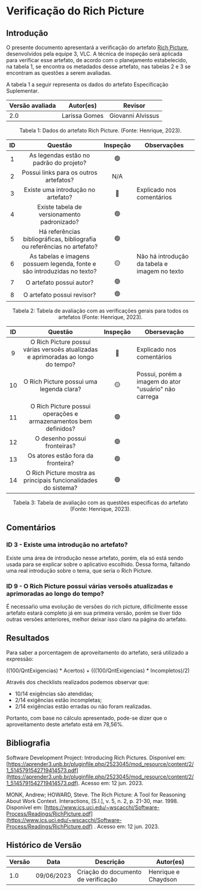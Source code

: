 # Verificação do Rich Picture

## Introdução

O presente documento apresentará a verificação do artefato [Rich Picture](https://requisitos-de-software.github.io/2023.1-VLC/#/planejamento/richpicture), desenvolvidos pela equipe 3, VLC. A técnica de inspeção será aplicada para verificar esse artefato, de acordo com o planejamento estabelecido, na tabela 1, se encontra os metadados desse artefato, nas tabelas 2 e 3 se encontram as questões a serem avaliadas.

A tabela 1 a seguir representa os dados do artefato Especificação Suplementar.

| Versão avaliada | Autor(es)     | Revisor           |
| ---------------- | ------------- | ----------------- |
| 2.0              | Larissa Gomes | Giovanni Alvissus |

<div style="text-align: center">
<p> Tabela 1: Dados do artefato Rich Picture. (Fonte: Henrique, 2023). </p>
</div>

| ID |                                   Questão                                   | Inspeção | Observações                                     |
| :-: | :---------------------------------------------------------------------------: | :--------: | ------------------------------------------------- |
| 1 |                   As legendas estão no padrão do projeto?                   |     🟢     |                                                   |
| 2 |                    Possui links para os outros artefatos?                    |    N/A    |                                                   |
| 3 |                     Existe uma introdução no artefato?                     |     🔴     | Explicado nos comentários                        |
| 4 |                  Existe tabela de versionamento padronizado?                  |     🟢     |                                                   |
| 5 | Há referências bibliográficas, bibliografia ou referências no artefato? |     🟢     |                                                   |
| 6 |   As tabelas e imagens possuem legenda, fonte e são introduzidas no texto?   |     🟡     | Não há introdução da tabela e imagem no texto |
| 7 |                           O artefato possui autor?                           |     🟢     |                                                   |
| 8 |                          O artefato possui revisor?                          |     🟢     |                                                   |

<div style="text-align: center">
<p> Tabela 2: Tabela de avaliação com as verificações gerais para todos os artefatos (Fonte: Henrique, 2023). </p>
</div>

| ID |                                      Questão                                      | Inspeção | Obersevação                                           |
| :-: | :---------------------------------------------------------------------------------: | :--------: | ------------------------------------------------------- |
| 9 | O Rich Picture possui várias versoẽs atualizadas e aprimoradas ao longo do tempo? |     🔴     | Explicado nos comentários                              |
| 10 |                      O Rich Picture possui uma legenda clara?                      |     🟡     | Possui, porém a imagem do ator "usuário" não carrega |
| 11 |          O Rich Picture possui operações e armazenamentos bem definidos?          |     🟢     |                                                         |
| 12 |                            O desenho possui fronteiras?                            |     🟢     |                                                         |
| 13 |                         Os atores estão fora da fronteira?                         |     🟢     |                                                         |
| 14 |           O Rich Picture mostra as principais funcionalidades do sistema?           |     🟢     |                                                         |

<div style="text-align: center">
<p> Tabela 3: Tabela de avaliação com as questões específicas do artefato (Fonte: Henrique, 2023). </p>
</div>

## Comentários

### ID 3 - Existe uma introdução no artefato?

Existe uma área de introdução nesse artefato, porém, ela só está sendo usada para se explicar sobre o aplicativo escolhido. Dessa forma, faltando uma real introdução sobre o tema, que seria o Rich Picture.

### ID 9 - O Rich Picture possui várias versoẽs atualizadas e aprimoradas ao longo do tempo?

É necessaŕio uma evolução de versões do rich picture, dificilmente essse artefato estará completo já em sua primeira versão, porém se tiver tido outras versões anteriores, melhor deixar isso claro na página do artefato.


## Resultados

Para saber a porcentagem de aproveitamento do artefato, será utilizado a expressão:

((100/QntExigencias) * Acertos) + (((100/QntExigencias) * Incompletos)/2)

Através dos checklists realizados podemos observar que:

* 10/14 exigências são atendidas;
* 2/14 exigências estão incompletas;
* 2/14 exigências estão erradas ou não foram realizadas.

Portanto, com base no cálculo apresentado, pode-se dizer que o aproveitamento deste artefato está em 78,56%.

## Bibliografia

 Software Development Project: Introducing Rich Pictures. Disponível em: [https://aprender3.unb.br/pluginfile.php/2523045/mod_resource/content/2/1_5145791542719414573.pdf](https://aprender3.unb.br/pluginfile.php/2523045/mod_resource/content/2/1_5145791542719414573.pdf). Acesso em: 12 jun. 2023.

 MONK, Andrew; HOWARD, Steve. The Rich Picture: A Tool for Reasoning About Work Context. Interactions, [S.l.], v. 5, n. 2, p. 21-30, mar. 1998. Disponível em: [https://www.ics.uci.edu/~wscacchi/Software-Process/Readings/RichPicture.pdf](https://www.ics.uci.edu/~wscacchi/Software-Process/Readings/RichPicture.pdf) . Acesso em: 12 jun. 2023.

## Histórico de Versão

| Versão | Data       | Descrição                             | Autor(es)           |
| ------- | ---------- | --------------------------------------- | ------------------- |
| 1.0     | 09/06/2023 | Criação do documento de verificação | Henrique e Chaydson |
